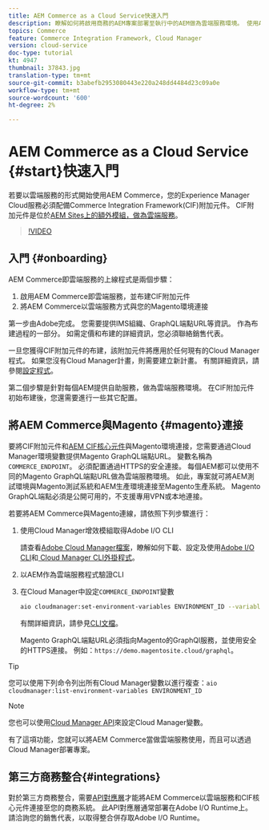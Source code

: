 ```yaml
---
title: AEM Commerce as a Cloud Service快速入門
description: 瞭解如何將啟用商務的AEM專案部署至執行中的AEM做為雲端服務環境。 使用Adobe Cloud Manager的功能和CI/CD管道，將Venia參考店面建置至執行環境。
topics: Commerce
feature: Commerce Integration Framework, Cloud Manager
version: cloud-service
doc-type: tutorial
kt: 4947
thumbnail: 37843.jpg
translation-type: tm+mt
source-git-commit: b3abefb2953080443e220a248dd4484d23c09a0e
workflow-type: tm+mt
source-wordcount: '600'
ht-degree: 2%

---
```



# AEM Commerce as a Cloud Service {#start}快速入門

若要以雲端服務的形式開始使用AEM Commerce，您的Experience Manager Cloud服務必須配備Commerce Integration Framework(CIF)附加元件。 CIF附加元件是位於[AEM Sites上的額外模組，做為雲端服務](https://docs.adobe.com/content/help/zh-Hant/experience-manager-cloud-service/sites/home.html)。

>[!VIDEO](https://video.tv.adobe.com/v/37843?quality=12&learn=on)

## 入門 {#onboarding}

AEM Commerce即雲端服務的上線程式是兩個步驟：

1. 啟用AEM Commerce即雲端服務，並布建CIF附加元件
2. 將AEM Commerce以雲端服務方式與您的Magento環境連接

第一步由Adobe完成。 您需要提供IMS組織、GraphQL端點URL等資訊。 作為布建過程的一部分。 如需定價和布建的詳細資訊，您必須聯絡銷售代表。

一旦您獲得CIF附加元件的布建，該附加元件將應用於任何現有的Cloud Manager程式。 如果您沒有Cloud Manager計畫，則需要建立新計畫。 有關詳細資訊，請參閱[設定程式](https://docs.adobe.com/content/help/en/experience-manager-cloud-manager/using/getting-started/setting-up-program.html)。

第二個步驟是針對每個AEM提供自助服務，做為雲端服務環境。 在CIF附加元件初始布建後，您還需要進行一些其它配置。

## 將AEM Commerce與Magento {#magento}連接

要將CIF附加元件和[AEM CIF核心元件](https://github.com/adobe/aem-core-cif-components)與Magento環境連接，您需要通過Cloud Manager環境變數提供Magento GraphQL端點URL。 變數名稱為`COMMERCE_ENDPOINT`。 必須配置通過HTTPS的安全連接。
每個AEM都可以使用不同的Magento GraphQL端點URL做為雲端服務環境。 如此，專案就可將AEM測試環境與Magento測試系統和AEM生產環境連接至Magento生產系統。 Magento GraphQL端點必須是公開可用的，不支援專用VPN或本地連接。

若要將AEM Commerce與Magento連線，請依照下列步驟進行：

1. 使用Cloud Manager增效模組取得Adobe I/O CLI

   請查看[Adobe Cloud Manager檔案](https://docs.adobe.com/content/help/en/experience-manager-cloud-manager/using/introduction-to-cloud-manager.html)，瞭解如何下載、設定及使用[Adobe I/O CLI](https://github.com/adobe/aio-cli)和[ Cloud Manager CLI外掛程式](https://github.com/adobe/aio-cli-plugin-cloudmanager)。

2. 以AEM作為雲端服務程式驗證CLI

3. 在Cloud Manager中設定`COMMERCE_ENDPOINT`變數

   ```bash
   aio cloudmanager:set-environment-variables ENVIRONMENT_ID --variable COMMERCE_ENDPOINT "<Magento GraphQL endpoint URL>"
   ```

   有關詳細資訊，請參見[CLI文檔](https://github.com/adobe/aio-cli-plugin-cloudmanager#aio-cloudmanagerset-environment-variables-environmentid)。

   Magento GraphQL端點URL必須指向Magento的GraphQl服務，並使用安全的HTTPS連接。 例如：`https://demo.magentosite.cloud/graphql`。

>[!TIP]
>
>您可以使用下列命令列出所有Cloud Manager變數以進行複查：`aio cloudmanager:list-environment-variables ENVIRONMENT_ID`

>[!NOTE]
>
>您也可以使用[Cloud Manager API](https://www.adobe.io/apis/experiencecloud/cloud-manager/docs.html)來設定Cloud Manager變數。

有了這項功能，您就可以將AEM Commerce當做雲端服務使用，而且可以透過Cloud Manager部署專案。

## 第三方商務整合{#integrations}

對於第三方商務整合，需要[API對應層](architecture/third-party.md)才能將AEM Commerce以雲端服務和CIF核心元件連接至您的商務系統。 此API對應層通常部署在Adobe I/O Runtime上。 請洽詢您的銷售代表，以取得整合併存取Adobe I/O Runtime。
